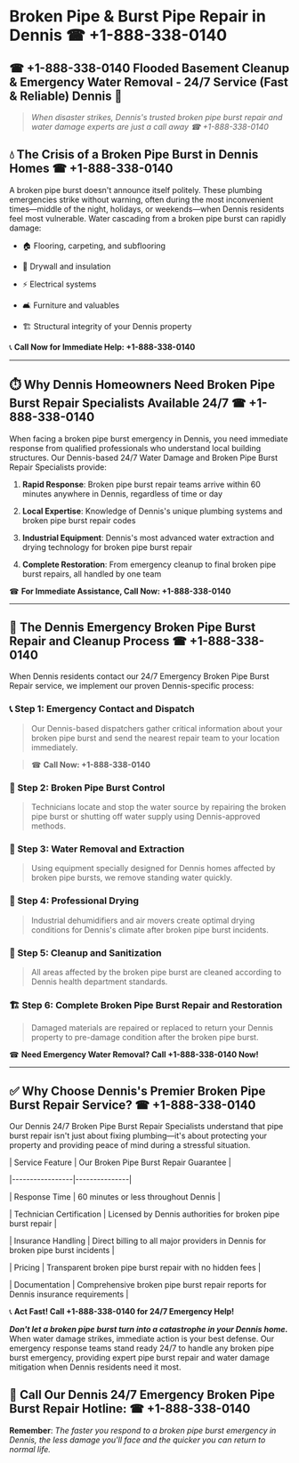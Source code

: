 # Broken Pipe & Burst Pipe Repair in Dennis ☎ +1-888-338-0140  
## ☎ +1-888-338-0140 Flooded Basement Cleanup & Emergency Water Removal - 24/7 Service (Fast & Reliable) Dennis 🚨  

> *When disaster strikes, Dennis's trusted broken pipe burst repair and water damage experts are just a call away ☎ +1-888-338-0140*  

## 💧 The Crisis of a Broken Pipe Burst in Dennis Homes ☎ +1-888-338-0140  

A broken pipe burst doesn't announce itself politely. These plumbing emergencies strike without warning, often during the most inconvenient times—middle of the night, holidays, or weekends—when Dennis residents feel most vulnerable. Water cascading from a broken pipe burst can rapidly damage:  

* 🏠 Flooring, carpeting, and subflooring  
* 🧱 Drywall and insulation  
* ⚡ Electrical systems  
* 🛋️ Furniture and valuables  
* 🏗️ Structural integrity of your Dennis property  

📞 **Call Now for Immediate Help: +1-888-338-0140**  

---  

## ⏱️ Why Dennis Homeowners Need Broken Pipe Burst Repair Specialists Available 24/7 ☎ +1-888-338-0140  

When facing a broken pipe burst emergency in Dennis, you need immediate response from qualified professionals who understand local building structures. Our Dennis-based 24/7 Water Damage and Broken Pipe Burst Repair Specialists provide:  

1. **Rapid Response**: Broken pipe burst repair teams arrive within 60 minutes anywhere in Dennis, regardless of time or day  
2. **Local Expertise**: Knowledge of Dennis's unique plumbing systems and broken pipe burst repair codes  
3. **Industrial Equipment**: Dennis's most advanced water extraction and drying technology for broken pipe burst repair  
4. **Complete Restoration**: From emergency cleanup to final broken pipe burst repairs, all handled by one team  

☎ **For Immediate Assistance, Call Now: +1-888-338-0140**  

---  

## 🔧 The Dennis Emergency Broken Pipe Burst Repair and Cleanup Process ☎ +1-888-338-0140  

When Dennis residents contact our 24/7 Emergency Broken Pipe Burst Repair service, we implement our proven Dennis-specific process:  

### 📞 Step 1: Emergency Contact and Dispatch  
> Our Dennis-based dispatchers gather critical information about your broken pipe burst and send the nearest repair team to your location immediately.  
> ☎ **Call Now: +1-888-338-0140**  

### 🚿 Step 2: Broken Pipe Burst Control  
> Technicians locate and stop the water source by repairing the broken pipe burst or shutting off water supply using Dennis-approved methods.  

### 🌊 Step 3: Water Removal and Extraction  
> Using equipment specially designed for Dennis homes affected by broken pipe bursts, we remove standing water quickly.  

### 💨 Step 4: Professional Drying  
> Industrial dehumidifiers and air movers create optimal drying conditions for Dennis's climate after broken pipe burst incidents.  

### 🧼 Step 5: Cleanup and Sanitization  
> All areas affected by the broken pipe burst are cleaned according to Dennis health department standards.  

### 🏗️ Step 6: Complete Broken Pipe Burst Repair and Restoration  
> Damaged materials are repaired or replaced to return your Dennis property to pre-damage condition after the broken pipe burst.  

☎ **Need Emergency Water Removal? Call +1-888-338-0140 Now!**  

---  

## ✅ Why Choose Dennis's Premier Broken Pipe Burst Repair Service? ☎ +1-888-338-0140  

Our Dennis 24/7 Broken Pipe Burst Repair Specialists understand that pipe burst repair isn't just about fixing plumbing—it's about protecting your property and providing peace of mind during a stressful situation.  

| Service Feature | Our Broken Pipe Burst Repair Guarantee |  
|-----------------|---------------|  
| Response Time | 60 minutes or less throughout Dennis |  
| Technician Certification | Licensed by Dennis authorities for broken pipe burst repair |  
| Insurance Handling | Direct billing to all major providers in Dennis for broken pipe burst incidents |  
| Pricing | Transparent broken pipe burst repair with no hidden fees |  
| Documentation | Comprehensive broken pipe burst repair reports for Dennis insurance requirements |  

📞 **Act Fast! Call +1-888-338-0140 for 24/7 Emergency Help!**  

***Don't let a broken pipe burst turn into a catastrophe in your Dennis home.*** When water damage strikes, immediate action is your best defense. Our emergency response teams stand ready 24/7 to handle any broken pipe burst emergency, providing expert pipe burst repair and water damage mitigation when Dennis residents need it most.  

## 📱 Call Our Dennis 24/7 Emergency Broken Pipe Burst Repair Hotline: ☎ +1-888-338-0140  

**Remember**: *The faster you respond to a broken pipe burst emergency in Dennis, the less damage you'll face and the quicker you can return to normal life.*